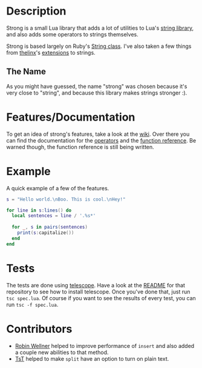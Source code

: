 # Description

Strong is a small Lua library that adds a lot of utilities to Lua's [string library](http://www.lua.org/manual/5.1/manual.html#5.4), and also adds some operators to strings themselves.

Strong is based largely on Ruby's [String class](http://www.ruby-doc.org/core/classes/String.html). I've also taken a few things from [thelinx](http://github.com/thelinx)'s [extensions](https://github.com/TheLinx/loveclass/blob/master/stringextensions.lua) to strings.

## The Name

As you might have guessed, the name "strong" was chosen because it's very close to "string", and because this library makes strings stronger :).

# Features/Documentation

To get an idea of strong's features, take a look at the [wiki](https://github.com/BlackBulletIV/strong/wiki). Over there you can find the documentation for the [operators](https://github.com/BlackBulletIV/strong/wiki/Operators) and the [function reference](https://github.com/BlackBulletIV/strong/wiki/Function-reference). Be warned though, the function reference is still being written.

# Example

A quick example of a few of the features.

``` lua
s = "Hello world.\nBoo. This is cool.\nHey!"

for line in s:lines() do
  local sentences = line / '.%s*'
  
  for _, s in pairs(sentences)
    print(s:capitalize())
  end
end
```

# Tests

The tests are done using [telescope](https://github.com/norman/telescope). Have a look at the [README](https://github.com/norman/telescope#readme) for that repository to see how to install telescope. Once you've done that, just run `tsc spec.lua`. Of course if you want to see the results of every test, you can run `tsc -f spec.lua`.

# Contributors

* [Robin Wellner](http://gvxdev.wordpress.com/) helped to improve performance of `insert` and also added a couple new abilities to that method.
* [TsT](http://love2d.org/wiki/User:TsT) helped to make `split` have an option to turn on plain text.
